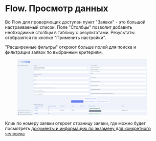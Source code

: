 # Flow. Просмотр данных

Во Flow для проверяющих доступен пункт "Заявки" - это большой настраиваемый список. Поле "Столбцы" позволит добавить необходимые столбцы в  таблицу с результатами. Результаты отобразятся по кнопке "Применить настройки".

"Расширенные фильтры" откроют больше полей для поиска и фильтрации заявок по выбранным критериям.

<figure><img src="../.gitbook/assets/image (4).png" alt=""><figcaption></figcaption></figure>

Клик по номеру заявки откроет  страницу заявки, где можно будет посмотреть [документы и информацию по экзамену для конкретного человека](dokumenty-i-informaciya-po-zayavke/)
